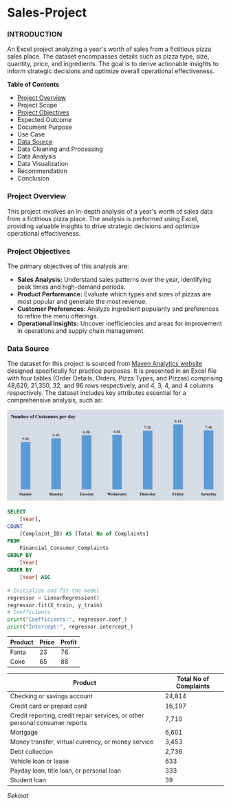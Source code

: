 # Sales-Project
### INTRODUCTION
An Excel project analyzing a year's worth of sales from a fictitious pizza sales place. The dataset encompasses details such as pizza type, size, quantity, price, and ingredients. The goal is to derive actionable insights to inform strategic decisions and optimize overall operational effectiveness.

**Table of Contents**
- [Project Overview](https://github.com/Oluwaseun2024-ctrl/Sales-Project#project-objectives)
- Project Scope
- [Project Objectives](https://github.com/Oluwaseun2024-ctrl/Sales-Project#project-objectives)
- Expected Outcome
- Document Purpose
- Use Case
- [Data Source](https://github.com/Oluwaseun2024-ctrl/Sales-Project#data-source)
- Data Cleaning and Processing
- Data Analysis
- Data Visualization
- Recommendation
- Conclusion

### Project Overview

This project involves an in-depth analysis of a year's worth of sales data from a fictitious pizza place. The analysis is performed using Excel, providing valuable insights to drive strategic decisions and optimize operational effectiveness.

### Project Objectives

The primary objectives of this analysis are:
- **Sales Analysis:** Understand sales patterns over the year, identifying peak times and high-demand periods.
- **Product Performance:** Evaluate which types and sizes of pizzas are most popular and generate the most revenue.
- **Customer Preferences:** Analyze ingredient popularity and preferences to refine the menu offerings.
- **Operational Insights:** Uncover inefficiencies and areas for improvement in operations and supply chain management.


### Data Source

The dataset for this project is sourced from [Maven Analytics website](https://app.mavenanalytics.io/datasets?dataStructure=Multiple+tables&accessType=open&search=PIZZ) designed specifically for practice purposes. It is presented in an Excel file with four tables (Order Details, Orders, Pizza Types, and Pizzas) comprising 48,620, 21,350, 32, and 96 rows respectively, and 4, 3, 4, and 4 columns respectively. The dataset includes key attributes essential for a comprehensive analysis, such as:

![](https://github.com/Oluwaseun2024-ctrl/Sales-Project/blob/main/Number%20of%20Customers%20Per%20Day.png)

``` SQL
SELECT 
	[Year],
COUNT 
	(Complaint_ID) AS [Total No of Complaints]
FROM 
	Financial_Consumer_Complaints
GROUP BY 
	[Year]
ORDER BY 
	[Year] ASC
```

``` PYTHON
# Initialize and fit the model
regressor = LinearRegression()
regressor.fit(X_train, y_train)
# Coefficients
print("Coefficients:", regressor.coef_)
print("Intercept:", regressor.intercept_)
```

| Product | Price | Profit |
|---------|-------|--------|
| Fanta   | 23    | 76     |
| Coke    |  65   | 88     |



| Product                                                                 | Total No of Complaints |
|-------------------------------------------------------------------------|-------------------------|
| Checking or savings account                                             | 24,814                  |
| Credit card or prepaid card                                             | 16,197                  |
| Credit reporting, credit repair services, or other personal consumer reports | 7,710              |
| Mortgage                                                                | 6,601                   |
| Money transfer, virtual currency, or money service                      | 3,453                   |
| Debt collection                                                         | 2,736                   |
| Vehicle loan or lease                                                   | 633                     |
| Payday loan, title loan, or personal loan                               | 333                     |
| Student loan                                                            | 39                      |

_Sekinat_
